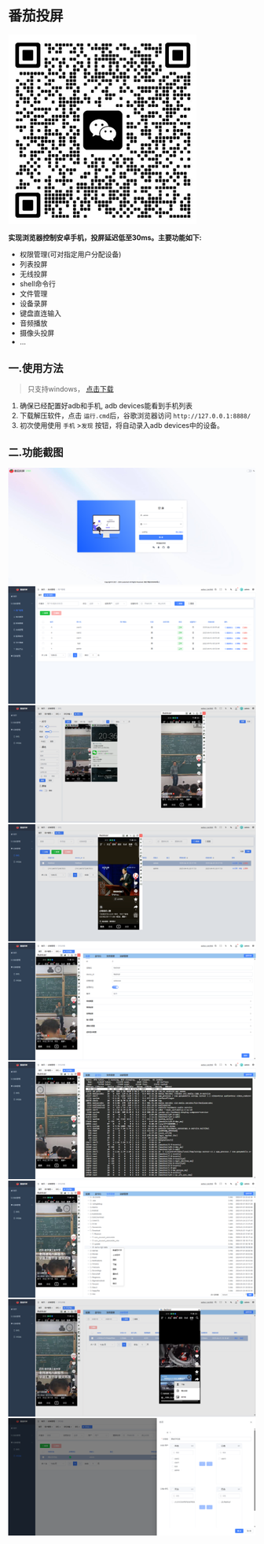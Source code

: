 # 番茄投屏
![微信群](asset/qr_code.png)  
  
**实现浏览器控制安卓手机，投屏延迟低至30ms。主要功能如下:**
- 权限管理(可对指定用户分配设备)
- 列表投屏
- 无线投屏
- shell命令行
- 文件管理
- 设备录屏
- 键盘直连输入
- 音频播放
- 摄像头投屏
- ...

## 一.使用方法
>只支持windows， [点击下载](https://github.com/lim1942/tomato-mirror/releases/download/v1.0.0/tomato-mirror1.0.0.zip)
1. 确保已经配置好adb和手机, adb devices能看到手机列表
2. 下载解压软件，点击 `运行.cmd`后，谷歌浏览器访问 `http://127.0.0.1:8888/`
3. 初次使用使用 `手机` >`发现` 按钮，将自动录入adb devices中的设备。
## 二.功能截图
![0](asset/0.png)
![1](asset/1.png)
![2](asset/2.png)
![3](asset/3.png)
![4](asset/4.png)
![5](asset/5.png)
![6](asset/6.png)
![7](asset/7.png)
![8](asset/8.png)
